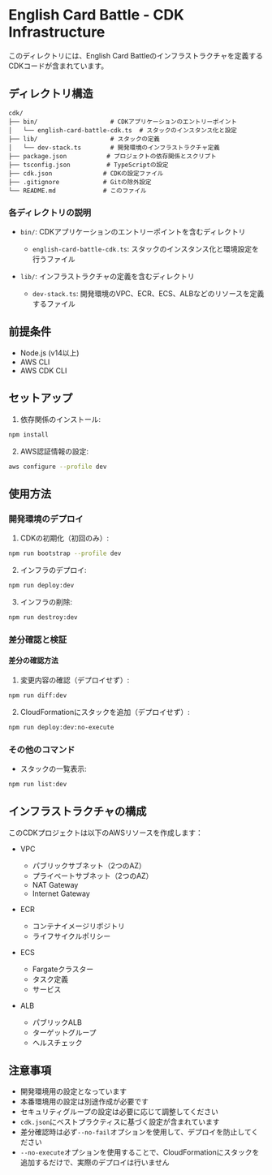 # English Card Battle - CDK Infrastructure

このディレクトリには、English Card Battleのインフラストラクチャを定義するCDKコードが含まれています。

## ディレクトリ構造

```
cdk/
├── bin/                    # CDKアプリケーションのエントリーポイント
│   └── english-card-battle-cdk.ts  # スタックのインスタンス化と設定
├── lib/                    # スタックの定義
│   └── dev-stack.ts        # 開発環境のインフラストラクチャ定義
├── package.json           # プロジェクトの依存関係とスクリプト
├── tsconfig.json          # TypeScriptの設定
├── cdk.json              # CDKの設定ファイル
├── .gitignore            # Gitの除外設定
└── README.md             # このファイル
```

### 各ディレクトリの説明

- `bin/`: CDKアプリケーションのエントリーポイントを含むディレクトリ
  - `english-card-battle-cdk.ts`: スタックのインスタンス化と環境設定を行うファイル

- `lib/`: インフラストラクチャの定義を含むディレクトリ
  - `dev-stack.ts`: 開発環境のVPC、ECR、ECS、ALBなどのリソースを定義するファイル

## 前提条件

- Node.js (v14以上)
- AWS CLI
- AWS CDK CLI

## セットアップ

1. 依存関係のインストール:
```bash
npm install
```

2. AWS認証情報の設定:
```bash
aws configure --profile dev
```

## 使用方法

### 開発環境のデプロイ

1. CDKの初期化（初回のみ）:
```bash
npm run bootstrap --profile dev
```

2. インフラのデプロイ:
```bash
npm run deploy:dev
```

3. インフラの削除:
```bash
npm run destroy:dev
```

### 差分確認と検証

#### 差分の確認方法

1. 変更内容の確認（デプロイせず）:
```bash
npm run diff:dev
```

2. CloudFormationにスタックを追加（デプロイせず）:
```bash
npm run deploy:dev:no-execute
```

### その他のコマンド

- スタックの一覧表示:
```bash
npm run list:dev
```

## インフラストラクチャの構成

このCDKプロジェクトは以下のAWSリソースを作成します：

- VPC
  - パブリックサブネット（2つのAZ）
  - プライベートサブネット（2つのAZ）
  - NAT Gateway
  - Internet Gateway

- ECR
  - コンテナイメージリポジトリ
  - ライフサイクルポリシー

- ECS
  - Fargateクラスター
  - タスク定義
  - サービス

- ALB
  - パブリックALB
  - ターゲットグループ
  - ヘルスチェック

## 注意事項

- 開発環境用の設定となっています
- 本番環境用の設定は別途作成が必要です
- セキュリティグループの設定は必要に応じて調整してください
- `cdk.json`にベストプラクティスに基づく設定が含まれています
- 差分確認時は必ず`--no-fail`オプションを使用して、デプロイを防止してください
- `--no-execute`オプションを使用することで、CloudFormationにスタックを追加するだけで、実際のデプロイは行いません

